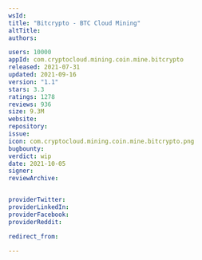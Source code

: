 ```yaml
---
wsId: 
title: "Bitcrypto - BTC Cloud Mining"
altTitle: 
authors:

users: 10000
appId: com.cryptocloud.mining.coin.mine.bitcrypto
released: 2021-07-31
updated: 2021-09-16
version: "1.1"
stars: 3.3
ratings: 1278
reviews: 936
size: 9.3M
website: 
repository: 
issue: 
icon: com.cryptocloud.mining.coin.mine.bitcrypto.png
bugbounty: 
verdict: wip
date: 2021-10-05
signer: 
reviewArchive:


providerTwitter: 
providerLinkedIn: 
providerFacebook: 
providerReddit: 

redirect_from:

---
```



